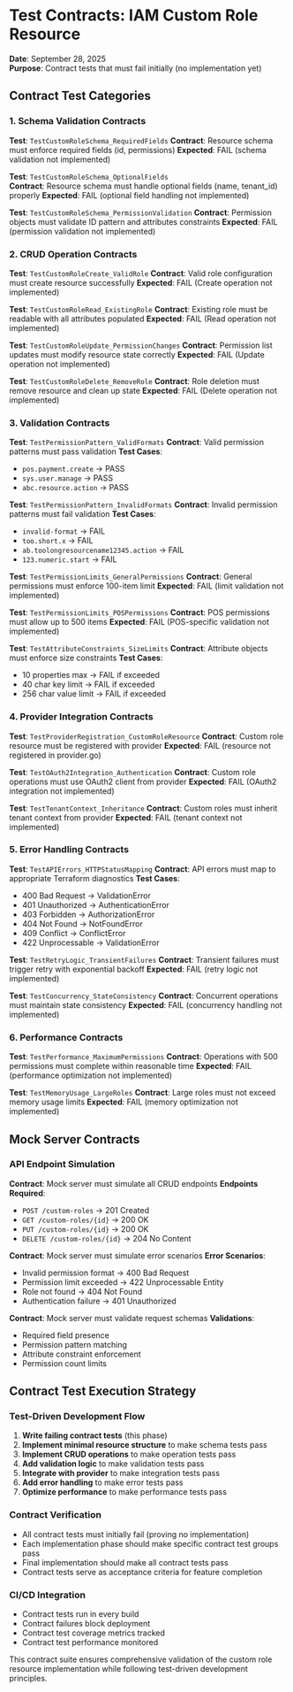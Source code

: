 # Test Contracts: IAM Custom Role Resource

**Date**: September 28, 2025  
**Purpose**: Contract tests that must fail initially (no implementation yet)

## Contract Test Categories

### 1. Schema Validation Contracts

**Test**: `TestCustomRoleSchema_RequiredFields`
**Contract**: Resource schema must enforce required fields (id, permissions)
**Expected**: FAIL (schema validation not implemented)

**Test**: `TestCustomRoleSchema_OptionalFields`  
**Contract**: Resource schema must handle optional fields (name, tenant_id) properly
**Expected**: FAIL (optional field handling not implemented)

**Test**: `TestCustomRoleSchema_PermissionValidation`
**Contract**: Permission objects must validate ID pattern and attributes constraints
**Expected**: FAIL (permission validation not implemented)

### 2. CRUD Operation Contracts

**Test**: `TestCustomRoleCreate_ValidRole`
**Contract**: Valid role configuration must create resource successfully
**Expected**: FAIL (Create operation not implemented)

**Test**: `TestCustomRoleRead_ExistingRole`
**Contract**: Existing role must be readable with all attributes populated
**Expected**: FAIL (Read operation not implemented)

**Test**: `TestCustomRoleUpdate_PermissionChanges`
**Contract**: Permission list updates must modify resource state correctly
**Expected**: FAIL (Update operation not implemented)

**Test**: `TestCustomRoleDelete_RemoveRole`
**Contract**: Role deletion must remove resource and clean up state
**Expected**: FAIL (Delete operation not implemented)

### 3. Validation Contracts

**Test**: `TestPermissionPattern_ValidFormats`
**Contract**: Valid permission patterns must pass validation
**Test Cases**:
- `pos.payment.create` → PASS
- `sys.user.manage` → PASS  
- `abc.resource.action` → PASS

**Test**: `TestPermissionPattern_InvalidFormats`
**Contract**: Invalid permission patterns must fail validation
**Test Cases**:
- `invalid-format` → FAIL
- `too.short.x` → FAIL
- `ab.toolongresourcename12345.action` → FAIL
- `123.numeric.start` → FAIL

**Test**: `TestPermissionLimits_GeneralPermissions`
**Contract**: General permissions must enforce 100-item limit
**Expected**: FAIL (limit validation not implemented)

**Test**: `TestPermissionLimits_POSPermissions`
**Contract**: POS permissions must allow up to 500 items
**Expected**: FAIL (POS-specific validation not implemented)

**Test**: `TestAttributeConstraints_SizeLimits`
**Contract**: Attribute objects must enforce size constraints
**Test Cases**:
- 10 properties max → FAIL if exceeded
- 40 char key limit → FAIL if exceeded  
- 256 char value limit → FAIL if exceeded

### 4. Provider Integration Contracts

**Test**: `TestProviderRegistration_CustomRoleResource`
**Contract**: Custom role resource must be registered with provider
**Expected**: FAIL (resource not registered in provider.go)

**Test**: `TestOAuth2Integration_Authentication`
**Contract**: Custom role operations must use OAuth2 client from provider
**Expected**: FAIL (OAuth2 integration not implemented)

**Test**: `TestTenantContext_Inheritance`
**Contract**: Custom roles must inherit tenant context from provider
**Expected**: FAIL (tenant context not implemented)

### 5. Error Handling Contracts

**Test**: `TestAPIErrors_HTTPStatusMapping`
**Contract**: API errors must map to appropriate Terraform diagnostics
**Test Cases**:
- 400 Bad Request → ValidationError
- 401 Unauthorized → AuthenticationError
- 403 Forbidden → AuthorizationError
- 404 Not Found → NotFoundError
- 409 Conflict → ConflictError
- 422 Unprocessable → ValidationError

**Test**: `TestRetryLogic_TransientFailures`
**Contract**: Transient failures must trigger retry with exponential backoff
**Expected**: FAIL (retry logic not implemented)

**Test**: `TestConcurrency_StateConsistency`
**Contract**: Concurrent operations must maintain state consistency
**Expected**: FAIL (concurrency handling not implemented)

### 6. Performance Contracts

**Test**: `TestPerformance_MaximumPermissions`
**Contract**: Operations with 500 permissions must complete within reasonable time
**Expected**: FAIL (performance optimization not implemented)

**Test**: `TestMemoryUsage_LargeRoles`
**Contract**: Large roles must not exceed memory usage limits
**Expected**: FAIL (memory optimization not implemented)

## Mock Server Contracts

### API Endpoint Simulation

**Contract**: Mock server must simulate all CRUD endpoints
**Endpoints Required**:
- `POST /custom-roles` → 201 Created
- `GET /custom-roles/{id}` → 200 OK
- `PUT /custom-roles/{id}` → 200 OK  
- `DELETE /custom-roles/{id}` → 204 No Content

**Contract**: Mock server must simulate error scenarios
**Error Scenarios**:
- Invalid permission format → 400 Bad Request
- Permission limit exceeded → 422 Unprocessable Entity
- Role not found → 404 Not Found
- Authentication failure → 401 Unauthorized

**Contract**: Mock server must validate request schemas
**Validations**:
- Required field presence
- Permission pattern matching
- Attribute constraint enforcement
- Permission count limits

## Contract Test Execution Strategy

### Test-Driven Development Flow
1. **Write failing contract tests** (this phase)
2. **Implement minimal resource structure** to make schema tests pass
3. **Implement CRUD operations** to make operation tests pass
4. **Add validation logic** to make validation tests pass
5. **Integrate with provider** to make integration tests pass
6. **Add error handling** to make error tests pass
7. **Optimize performance** to make performance tests pass

### Contract Verification
- All contract tests must initially fail (proving no implementation)
- Each implementation phase should make specific contract test groups pass
- Final implementation should make all contract tests pass
- Contract tests serve as acceptance criteria for feature completion

### CI/CD Integration
- Contract tests run in every build
- Contract failures block deployment
- Contract test coverage metrics tracked
- Contract test performance monitored

This contract suite ensures comprehensive validation of the custom role resource implementation while following test-driven development principles.